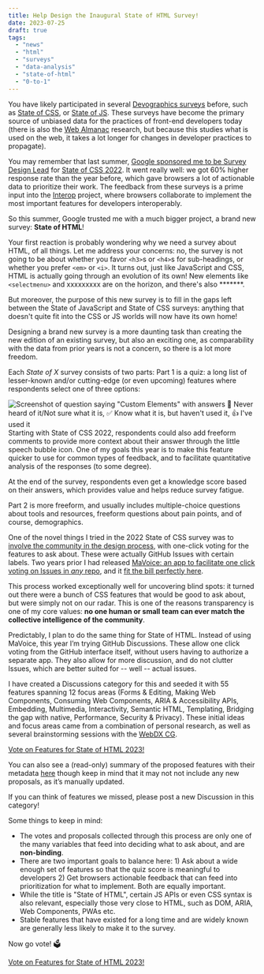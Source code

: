 ```yaml
---
title: Help Design the Inaugural State of HTML Survey!
date: 2023-07-25
draft: true
tags:
  - "news"
  - "html"
  - "surveys"
  - "data-analysis"
  - "state-of-html"
  - "0-to-1"
---
```


You have likely participated in several [Devographics surveys](https://survey.devographics.com/en-US) before,
such as [State of CSS](https://stateofcss.com/en-us/), or [State of JS](https://stateofjs.com/en-us/).
These surveys have become the primary source of unbiased data for the practices of front-end developers today
(there is also the [Web Almanac](https://almanac.httparchive.org/) research, but because this studies what is used on the web, it takes a lot longer for changes in developer practices to propagate).

You may remember that last summer, [Google sponsored me to be Survey Design Lead](/blog/2022/07/help-design-the-state-of-css-survey-2022/) for [State of CSS 2022](https://survey.devographics.com/en-US/survey/state-of-css/2022).
It went really well: we got 60% higher response rate than the year before, which gave browsers a lot of actionable data to prioritize their work.
The feedback from these surveys is a prime input into the [Interop](https://web.dev/interop-2023/) project,
where browsers collaborate to implement the most important features for developers interoperably.

So this summer, Google trusted me with a much bigger project, a brand new survey: **State of HTML**!

<!-- more -->

Your first reaction is probably wondering why we need a survey about HTML, of all things. Let me address your concerns: no, the survey is not going to be about whether you favor `<h3>`s or `<h4>`s for sub-headings, or whether you prefer `<em>` or `<i>`. It turns out, just like JavaScript and CSS, HTML is actually going through an evolution of its own! New elements like `<selectmenu>` and xxxxxxxxx are on the horizon, and there's also *******. 

But moreover, the purpose of this new survey is to fill in the gaps left between the State of JavaScript and State of CSS surveys: anything that doesn't quite fit into the CSS or JS worlds will now have its own home!

Designing a brand new survey is a more daunting task than creating the new edition of an existing survey,
but also an exciting one, as comparability with the data from prior years is not a concern,
so there is a lot more freedom.

Each *State of X* survey consists of two parts:
Part 1 is a quiz: a long list of lesser-known and/or cutting-edge (or even upcoming) features where respondents select one of three options:

![Screenshot of question saying "Custom Elements" with answers 🤷 Never heard of it/Not sure what it is, ✅ Know what it is, but haven't used it, 👍 I've used it](images/image.png)
Starting with State of CSS 2022, respondents could also add freeform comments to provide more context about their answer through the little speech bubble icon.
One of my goals this year is to make this feature quicker to use for common types of feedback,
and to facilitate quantitative analysis of the responses (to some degree).

At the end of the survey, respondents even get a knowledge score based on their answers,
which provides value and helps reduce survey fatigue.

Part 2 is more freeform, and usually includes multiple-choice questions about tools and resources, freeform questions about pain points, and of course, demographics.


One of the novel things I tried in the 2022 State of CSS survey was to [involve the community in the design process](/blog/2022/07/help-design-the-state-of-css-survey-2022/),
with one-click voting for the features to ask about.
These were actually GitHub Issues with certain labels.
Two years prior I had released [MaVoice: an app to facilitate one click voting on Issues in *any* repo](/blog/2020/07/releasing-mavoice-a-free-app-to-vote-on-repo-issues/),
and it [fit the bill perfectly here](https://projects.verou.me/mavoice/?repo=devographics/surveys&labels=State%20of%20CSS%202022).

This process worked exceptionally well for uncovering blind spots: it turned out there were a bunch of CSS features that would be good to ask about, but were simply not on our radar.
This is one of the reasons transparency is one of my core values: **no one human or small team can ever match the collective intelligence of the community**.

Predictably, I plan to do the same thing for State of HTML.
Instead of using MaVoice, this year I’m trying GitHub Discussions.
These allow one click voting from the GitHub interface itself,
without users having to authorize a separate app.
They also allow for more discussion, and do not clutter Issues, which are better suited for -- well -- actual issues.

I have created a Discussions category for this and seeded it with 55 features spanning 12 focus areas (Forms & Editing, Making Web Components, Consuming Web Components, ARIA & Accessibility APIs, Embedding, Multimedia, Interactivity, Semantic HTML, Templating, Bridging the gap with native, Performance, Security & Privacy).
These initial ideas and focus areas came from a combination of personal research, as well as several brainstorming sessions with the [WebDX CG](https://www.w3.org/community/webdx/).

<a class="call-to-action" href="https://github.com/Devographics/surveys/discussions/categories/state-of-html-2023-features">Vote on Features for State of HTML 2023!</a>

You can also see a (read-only) summary of the proposed features with their metadata [here](https://coda.io/@leaverou/html-features)
though keep in mind that it may not not include any new proposals, as it’s manually updated.

If you can think of features we missed, please post a new Discussion in this category!

Some things to keep in mind:
- The votes and proposals collected through this process are only one of the many variables that feed into deciding what to ask about, and are **non-binding**.
- There are two important goals to balance here: 1) Ask about a wide enough set of features so that the quiz score is meaningful to developers 2) Get browsers actionable feedback that can feed into prioritization for what to implement. Both are equally important.
- While the title is "State of HTML", certain JS APIs or even CSS syntax is also relevant, especially those very close to HTML, such as DOM, ARIA, Web Components, PWAs etc.
- Stable features that have existed for a long time and are widely known are generally less likely to make it to the survey.

Now go vote! 🗳

<a class="call-to-action" href="https://github.com/Devographics/surveys/discussions/categories/state-of-html-2023-features">Vote on Features for State of HTML 2023!</a>
